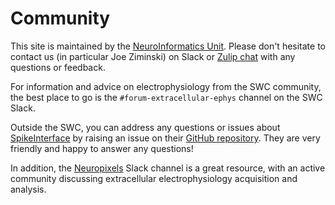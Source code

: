 # Community

This site is maintained by the
[NeuroInformatics Unit](https://neuroinformatics.dev/).
Please don't hesitate to contact us
(in particular Joe Ziminski) on Slack or 
[Zulip chat](https://neuroinformatics.zulipchat.com/)
with any questions or feedback.

For information and advice on electrophysiology from the SWC community, the
best place to go is the `#forum-extracellular-ephys` channel on the SWC Slack.

Outside the SWC, you can address any questions or issues about
[SpikeInterface](https://github.com/SpikeInterface)
by raising an issue on their
[GitHub repository](https://github.com/SpikeInterface/spikeinterface/issues).
They are very friendly and
happy to answer any questions!

In addition, the
[Neuropixels](https://neuropixelsgroup.slack.com/)
Slack channel is a great resource, with an active community discussing
extracellular electrophysiology acquisition and analysis.
